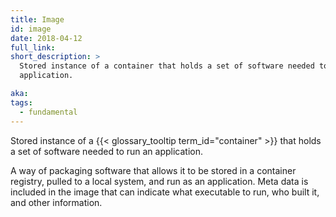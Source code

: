 ```yaml
---
title: Image
id: image
date: 2018-04-12
full_link:
short_description: >
  Stored instance of a container that holds a set of software needed to run an
  application.

aka:
tags:
  - fundamental
---
```


Stored instance of a {{< glossary_tooltip term_id="container" >}} that holds a
set of software needed to run an application.

<!--more-->

A way of packaging software that allows it to be stored in a container registry,
pulled to a local system, and run as an application. Meta data is included in
the image that can indicate what executable to run, who built it, and other
information.
